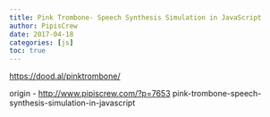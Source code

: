 ```yaml
---
title: Pink Trombone- Speech Synthesis Simulation in JavaScript
author: PipisCrew
date: 2017-04-18
categories: [js]
toc: true
---
```


https://dood.al/pinktrombone/

origin - http://www.pipiscrew.com/?p=7653 pink-trombone-speech-synthesis-simulation-in-javascript